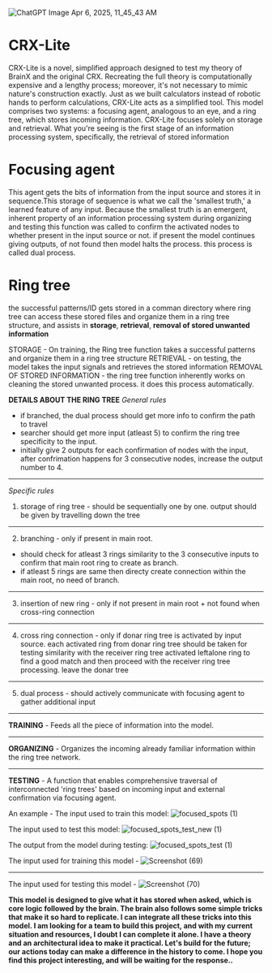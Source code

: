 
![ChatGPT Image Apr 6, 2025, 11_45_43 AM](https://github.com/user-attachments/assets/2fc65824-7de5-41bb-a414-b1b4b6ebe216)

# CRX-Lite
CRX-Lite is a novel, simplified approach designed to test my theory of BrainX and the original CRX. Recreating the full theory is computationally expensive and a lengthy process; moreover, it's not necessary to mimic nature's construction exactly. Just as we built calculators instead of robotic hands to perform calculations, CRX-Lite acts as a simplified tool. This model comprises two systems: a focusing agent, analogous to an eye, and a ring tree, which stores incoming information. CRX-Lite focuses solely on storage and retrieval. What you're seeing is the first stage of an information processing system, specifically, the retrieval of stored information
# Focusing agent
This agent gets the bits of information from the input source and stores it in sequence.This storage of sequence is what we call the 'smallest truth,' a learned feature of any input. Because the smallest truth is an emergent, inherent property of an information processing system during organizing and testing this function was called to confirm the activated nodes to whether present in the input source or not. if present the model continues giving outputs, of not found then model halts the process. this process is called dual process.

# Ring tree
the successful patterns/ID gets stored in a comman directory where ring tree can access these stored files and organize them in a ring tree structure, and assists in **storage**, **retrieval**, **removal of stored unwanted information**

STORAGE - On training, the Ring tree function takes a successful patterns and organize them in a ring tree structure
RETRIEVAL - on testing, the model takes the input signals and retrieves the stored information
REMOVAL OF STORED INFORMATION - the ring tree function inherently works on cleaning the stored unwanted process. it does this process automatically.

**DETAILS ABOUT THE RING TREE**
*General rules*
*   if branched, the dual process should get more info to confirm the path to travel
*  searcher should get more input (atleast 5) to confirm the ring tree specificity to the input.
*   initially give 2 outputs for each confirmation of nodes with the input, after confrimation happens for 3 consecutive nodes, increase the output number to 4.
---
*Specific rules*
1. storage of ring tree - should be sequentially one by one. output should be given by travelling down the tree
---
2. branching - only if present in main root.
*   should check for atleast 3 rings similarity to the 3 consecutive inputs to confirm that main root ring to create as branch.
*   if atleast 5 rings are same then directy create connection within the main root, no need of branch.
---
3. insertion of new ring - only if not present in main root + not found when cross-ring connection
---
4. cross ring connection - only if donar ring tree is activated by input source. each activated ring from donar ring tree should be taken for testing similarity with the receiver ring tree activated leftalone ring to find a good match and then proceed with the receiver ring tree processing. leave the donar tree
---
5. dual process - should actively communicate with focusing agent to gather additional input
---
**TRAINING** - Feeds all the piece of information into the model.  

---
**ORGANIZING** - Organizes the incoming already familiar information within the ring tree network.

---
**TESTING** -  A function that enables comprehensive traversal of interconnected 'ring trees' based on incoming input and external confirmation via focusing agent.

An example -
The input used to train this model:
![focused_spots (1)](https://github.com/user-attachments/assets/a2b29b62-d124-433e-8c13-a2c84f03e2ee)

The input used to test this model:
![focused_spots_test_new (1)](https://github.com/user-attachments/assets/0b2d82f3-9bbc-448f-9c71-eecc632c714f)

The output from the model during testing:
![focused_spots_test (1)](https://github.com/user-attachments/assets/7160f6db-716a-41d0-a61b-ee54850ce06e)


The input used for training this model -
![Screenshot (69)](https://github.com/user-attachments/assets/76e9c1a5-2509-430b-a70b-84c4c3b02d32)

---
The input used for testing this model - 
![Screenshot (70)](https://github.com/user-attachments/assets/02894882-61a2-47c1-ab0c-f12f444766b0)


**This model is designed to give what it has stored when asked, which is core logic followed by the brain. The brain also follows some simple tricks that make it so hard to replicate. I can integrate all these tricks into this model. I am looking for a team to build this project, and with my current situation and resources, I doubt I can complete it alone. I have a theory and an architectural idea to make it practical. Let's build for the future; our actions today can make a difference in the history to come. I hope you find this project interesting, and will be waiting for the response..**

